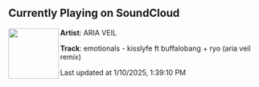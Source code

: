 ## Currently Playing on SoundCloud

[<img align="left" width="100" src="https://i1.sndcdn.com/artworks-zsii4G2ty4ryPkol-b3pJSg-t500x500.jpg">](https://soundcloud.com/ariaveil/kisslyfe?in=saxurn/sets/blobtech)

**Artist**: ARIA VEIL 

**Track**: emotionals - kisslyfe ft buffalobang + ryo (aria veil remix)

Last updated at 1/10/2025, 1:39:10 PM
